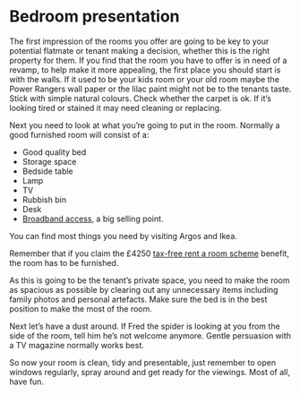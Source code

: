 Bedroom presentation
====================

The first impression of the rooms you offer are going to be key to your
potential flatmate or tenant making a decision, whether this is the right
property for them. If you find that the room you have to offer is in need of a
revamp, to help make it more appealing, the first place you should start is with
the walls. If it used to be your kids room or your old room maybe the Power
Rangers wall paper or the lilac paint might not be to the tenants taste. Stick
with simple natural colours. Check whether the carpet is ok. If it’s looking
tired or stained it may need cleaning or replacing.


Next you need to look at what you’re going to put in the room. Normally a good
furnished room will consist of a:

* Good quality bed
* Storage space
* Bedside table
* Lamp
* TV
* Rubbish bin
* Desk
* [Broadband access](/help/internetaccess), a big selling point.

You can find most things you need by visiting Argos and Ikea.

Remember that if you claim the £4250 [tax-free rent a room
scheme](/help/rentaroomscheme) benefit, the room has to be furnished.

As this is going to be the tenant’s private space, you need to make the room as
spacious as possible by clearing out any unnecessary items including family
photos and personal artefacts. Make sure the bed is in the best position to make
the most of the room.

Next let’s have a dust around. If Fred the spider is looking at you from the
side of the room, tell him he’s not welcome anymore. Gentle persuasion with a
TV magazine normally works best.

So now your room is clean, tidy and presentable, just remember to open windows
regularly, spray around and get ready for the viewings. Most of all, have fun.
